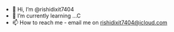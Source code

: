 - 👋 Hi, I’m @rishidixit7404
- 🌱 I’m currently learning ...C
- 📫 How to reach me - email me on rishidixit7404@icloud.com

<!---
rishidixit7404/rishidixit7404 is a ✨ special ✨ repository because its `README.md` (this file) appears on your GitHub profile.
You can click the Preview link to take a look at your changes.
--->
